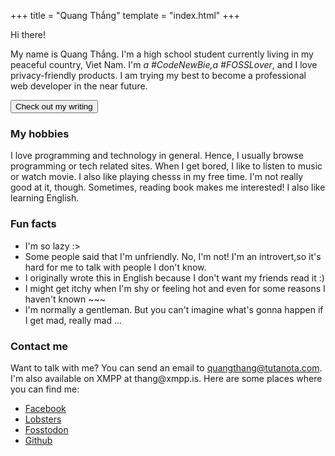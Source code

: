+++
title = "Quang Thắng"
template = "index.html"
+++

<section id="intro">
    <p id="hi">Hi there!</p>
    <p id="short-intro">
        My name is <span>Quang Thắng</span>. 
        I'm a high school student currently living in my peaceful country, Viet Nam.
        I'm <em>a #CodeNewBie,a #FOSSLover</em>, and I love privacy-friendly products.
        I am trying my best to become a professional web developer in the near future.
    </p>   
    <a id="writing" href="/en/writing">
        <button class="violet-bg white-text">Check out my writing</button>
    </a>
</section>
<section id="hobbies">
    <h3 class="section-header">
        My hobbies
    </h3>
    <div class="section-content">
        I love programming and technology in general. Hence, I usually browse programming or tech related sites. 
        When I get bored, I like to listen to music or watch movie. I also like playing chesss in my free time. I'm not really good at it, though. 
        Sometimes, reading book makes me interested! I also like learning English.
    </div>
</section>
<section id="fun-facts">
    <h3 class="section-header">Fun facts</h3>
    <div class="section-content">
        <ul id="facts">
            <li class="fact">I'm so lazy :></li>
            <li class="fact">Some people said that I'm unfriendly. No, I'm not! I'm an introvert,so it's hard for me to talk with people I don't know.</li>
            <li class="fact">I originally wrote this in English because I don't want my friends read it :)</li>
            <li class="fact">I might get itchy when I'm shy or feeling hot and even for some reasons I haven't known ~~~</li>
            <li class="fact">I'm normally a gentleman. But you can't imagine what's gonna happen if I get mad, really mad ...</li>
        </ul>
    </div>
</section>
<section id="contact">
    <h3 class="section-header">Contact me</h3>
    <div class="section-content">
    <p>Want to talk with me? You can send an email to 
    <span class="email"><a href="mailto:quangthang@tutanota.com">quangthang@tutanota.com</a></span>.
    I'm also available on XMPP at <span class="xmpp">thang@xmpp.is</span>.
    Here are some places where you can find me: </p>
    <ul id="sites-list">
        <li class="site"><a href="//fb.me/qquangthang">Facebook</a></li>
        <li class="site"><a href="//lobste.rs/u/thang">Lobsters</a></li>
        <li class="site"><a href="//fosstodon.org/@thang">Fosstodon</a></li>
        <li class="site"><a href="//github.com/thangisme">Github</a></li>
    </ul>
    </div>
</section>